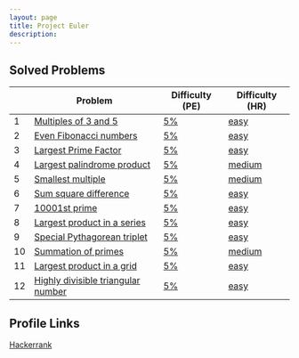 ```yaml
---
layout: page
title: Project Euler
description:
---
```


## Solved Problems

|   | Problem | Difficulty (PE) | Difficulty (HR) |
|---|---------|-----------------|-----------------|
| 1 |[Multiples of 3 and 5](https://prasoonbatham11.github.io/artofmath/2020/04/10/euler1.html)|[5%](https://projecteuler.net/problem=1)|[easy](https://www.hackerrank.com/contests/projecteuler/challenges/euler001/problem)|
| 2 |[Even Fibonacci numbers](https://prasoonbatham11.github.io/artofmath/2020/04/10/euler2.html)|[5%](https://projecteuler.net/problem=2)|[easy](https://www.hackerrank.com/contests/projecteuler/challenges/euler002/problem)|
| 3 |[Largest Prime Factor](https://prasoonbatham11.github.io/artofmath/2020/04/10/euler3.html)|[5%](https://projecteuler.net/problem=3)|[easy](https://www.hackerrank.com/contests/projecteuler/challenges/euler003/problem)|
| 4 |[Largest palindrome product](https://prasoonbatham11.github.io/artofmath/2020/04/10/euler4.html)|[5%](https://projecteuler.net/problem=4)|[medium](https://www.hackerrank.com/contests/projecteuler/challenges/euler004/problem)|
| 5 |[Smallest multiple](https://prasoonbatham11.github.io/artofmath/2020/04/10/euler5.html)|[5%](https://projecteuler.net/problem=5)|[medium](https://www.hackerrank.com/contests/projecteuler/challenges/euler005/problem)|
| 6 |[Sum square difference](https://prasoonbatham11.github.io/artofmath/2020/04/10/euler6.html)|[5%](https://projecteuler.net/problem=6)|[easy](https://www.hackerrank.com/contests/projecteuler/challenges/euler006/problem)|
| 7 |[10001st prime](https://prasoonbatham11.github.io/artofmath/2020/04/10/euler7.html)|[5%](https://projecteuler.net/problem=7)|[easy](https://www.hackerrank.com/contests/projecteuler/challenges/euler007/problem)|
| 8 |[Largest product in a series](https://prasoonbatham11.github.io/artofmath/2020/04/11/euler8.html)|[5%](https://projecteuler.net/problem=8)|[easy](https://www.hackerrank.com/contests/projecteuler/challenges/euler008/problem)|
| 9 |[Special Pythagorean triplet](https://prasoonbatham11.github.io/artofmath/2020/04/11/euler9.html)|[5%](https://projecteuler.net/problem=9)|[easy](https://www.hackerrank.com/contests/projecteuler/challenges/euler009/problem)|
| 10 |[Summation of primes](https://prasoonbatham11.github.io/artofmath/2020/04/11/euler10.html)|[5%](https://projecteuler.net/problem=10)|[medium](https://www.hackerrank.com/contests/projecteuler/challenges/euler010/problem)|
| 11 |[Largest product in a grid](https://prasoonbatham11.github.io/artofmath/2020/04/11/euler11.html)|[5%](https://projecteuler.net/problem=11)|[easy](https://www.hackerrank.com/contests/projecteuler/challenges/euler011/problem)|
| 12 |[Highly divisible triangular number](https://prasoonbatham11.github.io/artofmath/2020/04/11/euler12.html)|[5%](https://projecteuler.net/problem=12)|[easy](https://www.hackerrank.com/contests/projecteuler/challenges/euler012/problem)|

## Profile Links

[Hackerrank](https://www.hackerrank.com/results/projecteuler/trojan38f)